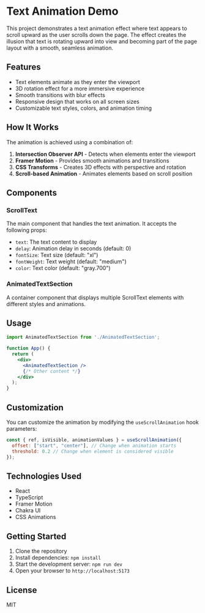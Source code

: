 # Text Animation Demo

This project demonstrates a text animation effect where text appears to scroll upward as the user scrolls down the page. The effect creates the illusion that text is rotating upward into view and becoming part of the page layout with a smooth, seamless animation.

## Features

- Text elements animate as they enter the viewport
- 3D rotation effect for a more immersive experience
- Smooth transitions with blur effects
- Responsive design that works on all screen sizes
- Customizable text styles, colors, and animation timing

## How It Works

The animation is achieved using a combination of:

1. **Intersection Observer API** - Detects when elements enter the viewport
2. **Framer Motion** - Provides smooth animations and transitions
3. **CSS Transforms** - Creates 3D effects with perspective and rotation
4. **Scroll-based Animation** - Animates elements based on scroll position

## Components

### ScrollText

The main component that handles the text animation. It accepts the following props:

- `text`: The text content to display
- `delay`: Animation delay in seconds (default: 0)
- `fontSize`: Text size (default: "xl")
- `fontWeight`: Text weight (default: "medium")
- `color`: Text color (default: "gray.700")

### AnimatedTextSection

A container component that displays multiple ScrollText elements with different styles and animations.

## Usage

```jsx
import AnimatedTextSection from './AnimatedTextSection';

function App() {
  return (
    <div>
      <AnimatedTextSection />
      {/* Other content */}
    </div>
  );
}
```

## Customization

You can customize the animation by modifying the `useScrollAnimation` hook parameters:

```jsx
const { ref, isVisible, animationValues } = useScrollAnimation({
  offset: ["start", "center"], // Change when animation starts
  threshold: 0.2 // Change when element is considered visible
});
```

## Technologies Used

- React
- TypeScript
- Framer Motion
- Chakra UI
- CSS Animations

## Getting Started

1. Clone the repository
2. Install dependencies: `npm install`
3. Start the development server: `npm run dev`
4. Open your browser to `http://localhost:5173`

## License

MIT
